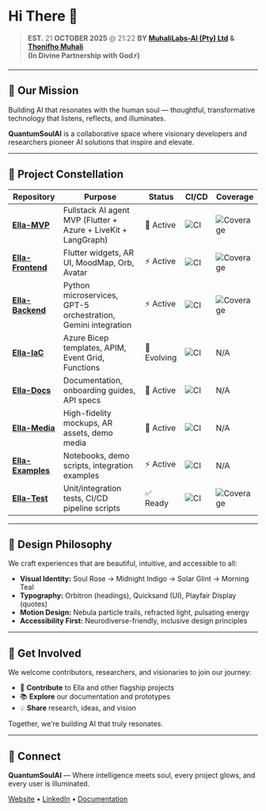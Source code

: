 # Hi There 👋

> **EST.** 21 **OCTOBER 2025** @ 21:22
> **BY [MuhaliLabs-AI (Pty) Ltd](https://muhalilabs.xyz) & [Thonifho Muhali](https://linkedin.com/in/tmuhali)**  
> **(In Divine Partnership with God⚡)**

---

## 🌠 Our Mission

Building AI that resonates with the human soul — thoughtful, transformative technology that listens, reflects, and illuminates.

**QuantumSoulAI** is a collaborative space where visionary developers and researchers pioneer AI solutions that inspire and elevate.

---

## 🌌 Project Constellation

| Repository | Purpose | Status | CI/CD | Coverage |
|------------|---------|--------|-------|----------|
| **[Ella-MVP](https://github.com/QuantumSoulAI/Ella-MVP)** | Fullstack AI agent MVP (Flutter + Azure + LiveKit + LangGraph) | 🚀 Active | ![CI](https://img.shields.io/github/actions/workflow/status/QuantumSoulAI/Ella-MVP/ci.yml?branch=main) | ![Coverage](https://img.shields.io/badge/Coverage-90%25-blue) |
| **[Ella-Frontend](https://github.com/QuantumSoulAI/Ella-Frontend)** | Flutter widgets, AR UI, MoodMap, Orb, Avatar | ⚡ Active | ![CI](https://img.shields.io/github/actions/workflow/status/QuantumSoulAI/Ella-Frontend/ci.yml?branch=main) | ![Coverage](https://img.shields.io/badge/Coverage-85%25-blue) |
| **[Ella-Backend](https://github.com/QuantumSoulAI/Ella-Backend)** | Python microservices, GPT-5 orchestration, Gemini integration | ⚡ Active | ![CI](https://img.shields.io/github/actions/workflow/status/QuantumSoulAI/Ella-Backend/ci.yml?branch=main) | ![Coverage](https://img.shields.io/badge/Coverage-88%25-blue) |
| **[Ella-IaC](https://github.com/QuantumSoulAI/Ella-IaC)** | Azure Bicep templates, APIM, Event Grid, Functions | 🌱 Evolving | ![CI](https://img.shields.io/github/actions/workflow/status/QuantumSoulAI/Ella-IaC/ci.yml?branch=main) | N/A |
| **[Ella-Docs](https://github.com/QuantumSoulAI/Ella-Docs)** | Documentation, onboarding guides, API specs | 🔮 Active | ![CI](https://img.shields.io/github/actions/workflow/status/QuantumSoulAI/Ella-Docs/ci.yml?branch=main) | N/A |
| **[Ella-Media](https://github.com/QuantumSoulAI/Ella-Media)** | High-fidelity mockups, AR assets, demo media | 🌌 Active | ![CI](https://img.shields.io/github/actions/workflow/status/QuantumSoulAI/Ella-Media/ci.yml?branch=main) | N/A |
| **[Ella-Examples](https://github.com/QuantumSoulAI/Ella-Examples)** | Notebooks, demo scripts, integration examples | ⚡ Active | ![CI](https://img.shields.io/github/actions/workflow/status/QuantumSoulAI/Ella-Examples/ci.yml?branch=main) | N/A |
| **[Ella-Test](https://github.com/QuantumSoulAI/Ella-Test)** | Unit/integration tests, CI/CD pipeline scripts | ✅ Ready | ![CI](https://img.shields.io/github/actions/workflow/status/QuantumSoulAI/Ella-Test/ci.yml?branch=main) | ![Coverage](https://img.shields.io/badge/Coverage-95%25-blue) |

---

## 🎨 Design Philosophy

We craft experiences that are beautiful, intuitive, and accessible to all:

- **Visual Identity:** Soul Rose → Midnight Indigo → Solar Glint → Morning Teal  
- **Typography:** Orbitron (headings), Quicksand (UI), Playfair Display (quotes)  
- **Motion Design:** Nebula particle trails, refracted light, pulsating energy  
- **Accessibility First:** Neurodiverse-friendly, inclusive design principles

---

## 🤝 Get Involved

We welcome contributors, researchers, and visionaries to join our journey:

- 🌟 **Contribute** to Ella and other flagship projects  
- 📚 **Explore** our documentation and prototypes  
- 💡 **Share** research, ideas, and vision  

Together, we're building AI that truly resonates.

---

## 🌟 Connect

**QuantumSoulAI** — Where intelligence meets soul, every project glows, and every user is illuminated.

[Website](https://muhalilabs.xyz) • [LinkedIn](https://linkedin.com/in/tmuhali) • [Documentation](https://github.com/QuantumSoulAI/Ella-Docs)
